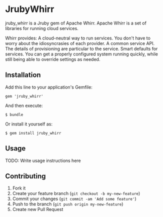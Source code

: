 # JrubyWhirr

jruby_whirr is a Jruby gem of Apache Whirr. Apache Whirr is a set of libraries for running cloud services.

Whirr provides:
A cloud-neutral way to run services. You don't have to worry about the idiosyncrasies of each provider. 
A common service API. The details of provisioning are particular to the service. 
Smart defaults for services. You can get a properly configured system running quickly, while still being able to override settings as needed. 

## Installation

Add this line to your application's Gemfile:

    gem 'jruby_whirr'

And then execute:

    $ bundle

Or install it yourself as:

    $ gem install jruby_whirr

## Usage

TODO: Write usage instructions here

## Contributing

1. Fork it
2. Create your feature branch (`git checkout -b my-new-feature`)
3. Commit your changes (`git commit -am 'Add some feature'`)
4. Push to the branch (`git push origin my-new-feature`)
5. Create new Pull Request
